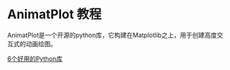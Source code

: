 # AnimatPlot 教程

AnimatPlot是一个开源的python库，它构建在Matplotlib之上，用于创建高度交互式的动画绘图。



<seealso>
    <a href="https://mp.weixin.qq.com/s/IHzUcXGjx_95dMcPMeqibw">6个好用的Python库</a>
</category>
<category ref="ref_github">
</category>
<category ref="ref_issues">
</category>
<category ref="ref_hf">
</category>
<category ref="ref_ms">
</category>
</seealso>
